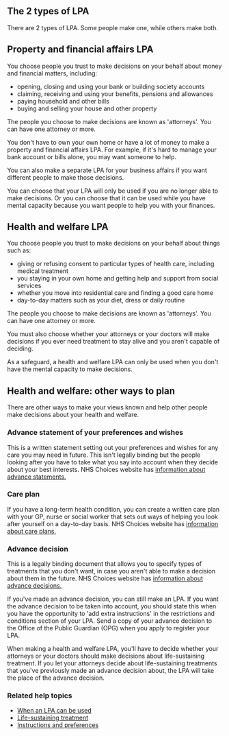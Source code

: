 ## The 2 types of LPA

There are 2 types of LPA. Some people make one, while others make both.

## Property and financial affairs LPA

You choose people you trust to make decisions on your behalf about money and financial matters, including:

* opening, closing and using your bank or building society accounts
* claiming, receiving and using your benefits, pensions and allowances
* paying household and other bills
* buying and selling your house and other property

The people you choose to make decisions are known as 'attorneys'. You can have one attorney or more.

You don't have to own your own home or have a lot of money to make a property and financial affairs LPA. For example, if it's hard to manage your bank account or bills alone, you may want someone to help.

You can also make a separate LPA for your business affairs if you want different people to make those decisions.

You can choose that your LPA will only be used if you are no longer able to make decisions. Or you can choose that it can be used while you have mental capacity because you want people to help you with your finances.

## Health and welfare LPA

You choose people you trust to make decisions on your behalf about things such as:

* giving or refusing consent to particular types of health care, including medical treatment
* you staying in your own home and getting help and support from social services
* whether you move into residential care and finding a good care home
* day-to-day matters such as your diet, dress or daily routine

The people you choose to make decisions are known as 'attorneys'. You can have one attorney or more.

You must also choose whether your attorneys or your doctors will make decisions if you ever need treatment to stay alive and you aren't capable of deciding.

As a safeguard, a health and welfare LPA can only be used when you don't have the mental capacity to make decisions.

## Health and welfare: other ways to plan

There are other ways to make your views known and help other people make decisions about your health and welfare.

### Advance statement of your preferences and wishes

This is a written statement setting out your preferences and wishes for any care you may need in future. This isn't legally binding but the people looking after you have to take what you say into account when they decide about your best interests. NHS Choices website has <a href="http://www.nhs.uk/Planners/end-of-life-care/Pages/advance-statement.aspx" rel="external" target="_blank">information about advance statements.</a>

### Care plan
If you have a long-term health condition, you can create a written care plan with your GP, nurse or social worker that sets out ways of helping you look after yourself on a day-to-day basis. NHS Choices website has <a href="http://www.nhs.uk/Planners/Yourhealth/Pages/Careplan.aspx" rel="external" target="_blank">information about care plans.</a>

### Advance decision
This is a legally binding document that allows you to specify types of treatments that you don't want, in case you aren't able to make a decision about them in the future. NHS Choices website has <a href="http://www.nhs.uk/Planners/end-of-life-care/Pages/advance-decision-to-refuse-treatment.aspx" rel="external" target="_blank">information about advance decisions.</a>

If you've made an advance decision, you can still make an LPA. If you want the advance decision to be taken into account, you should state this when you have the opportunity to 'add extra instructions' in the restrictions and conditions section of your LPA. Send a copy of your advance decision to the Office of the Public Guardian (OPG) when you apply to register your LPA.

When making a health and welfare LPA, you'll have to decide whether your attorneys or your doctors should make decisions about life-sustaining treatment. If you let your attorneys decide about life-sustaining treatments that you've previously made an advance decision about, the LPA will take the place of the advance decision.


### Related help topics
* [When an LPA can be used](/help/#topic-when-an-lpa-can-be-used)
* [Life-sustaining treatment](/help/#topic-life-sustaining-treatment)
* [Instructions and preferences](/help/#topic-instructions-and-preferences)

